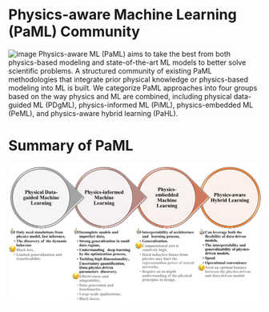 # Physics-aware Machine Learning (PaML) Community
![image](https://github.com/HydroPML/PaML/blob/main/fig33.png)
Physics-aware ML (PaML) aims to take the best from both physics-based modeling and state-of-the-art ML models to better solve scientific problems. A structured community of existing PaML methodologies that integrate prior physical knowledge or physics-based modeling into ML is built. We categorize PaML approaches into four groups based on the way physics and ML are combined, including physical data-guided ML (PDgML), physics-informed ML (PiML), physics-embedded ML (PeML), and physics-aware hybrid learning (PaHL).  
# Summary of PaML
![These four methods in the PaML community, including their corresponding benefits and drawbacks for scientific problems](https://github.com/HydroPML/PaML/blob/main/fig67.png)

